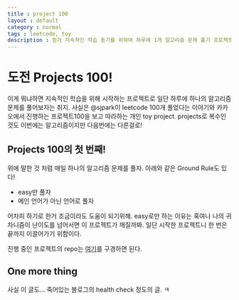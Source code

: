 ```yaml
---
title : project 100
layout : default
category : normal
tags : leetcode, toy
description : 뭔가 지속적인 학습 동기를 위하여 하루에 1개 알고리즘 문제 풀기 프로젝트
---
```


# 도전 Projects 100!
이게 뭐냐하면 지속적인 학습을 위해 시작하는 프로젝트로 일단 하루에 하나의 알고리즘 문제를 풀어보자는 취지. 사실은 @sjpark이 leetcode 100개 풀었다는 이야기와 카카오에서 진행하는 프로젝트100을 보고 따라하는 개인 toy project. projects로 복수인 것도 이번에는 알고리즘이지만 다음번에는 다른걸로!

## Projects 100의 첫 번째!
위에 말한 것 처럼 매일 하나의 알고리즘 문제를 풀자.
아래와 같은 Ground Rule도 있다!

- easy만 풀자
- 메인 언어가 아닌 언어로 풀자

어차피 하기로 한거 조금이라도 도움이 되기위해. easy로만 하는 이유는 혹여나 나의 귀차니즘이 난이도를 넘어서면 이 프로젝트가 깨질까봐.
일단 시작한 프로젝트니 한 번은 끝까지 이끌어가기 위함이다.

진행 중인 프로젝트의 repo는 [여기](https://github.com/nurinamu/projects_100)를 구경하면 된다.

## One more thing
사실 이 글도... 죽어있는 블로그의 health check 정도의 글. ㅋ
